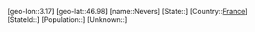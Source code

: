 ﻿---
location: [46.98,3.17]
type: City
tags:
- geo/City


SpocWebEntityId: 32876
isDeleted: false
confidential: public

---
[geo-lon::3.17]
[geo-lat::46.98]
[name::Nevers]
[State::]
[Country::[France](geo/Continent/Europe/France.md)]
[StateId::]
[Population::]
[Unknown::]

